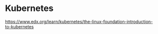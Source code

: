 # Kubernetes
https://www.edx.org/learn/kubernetes/the-linux-foundation-introduction-to-kubernetes  
